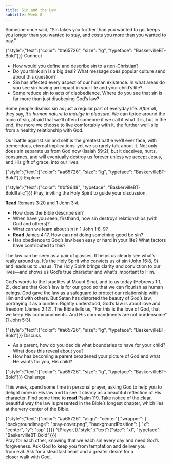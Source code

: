 ```yaml
---
title: Sin and the Law
subtitle: Week 8
---
```


Someone once said, “Sin takes you further than you wanted to go, keeps you longer than you wanted to stay, and costs you more than you wanted to pay.”

{"style":{"text":{"color": "#a65726", "size": "lg", "typeface": "BaskervilleBT-Bold"}}}
Connect

+ How would you define and describe sin to a non-Christian?
+ Do you think sin is a big deal? What message does popular culture send about this question?
+ Sin has affected every aspect of our human existence. In what areas do you see sin having an impact in your life and your child’s life?
+ Some reduce sin to acts of disobedience. Where do you see that sin is far more than just disobeying God’s law?

Some people dismiss sin as just a regular part of everyday life. _After all_, they say, _it’s human nature to indulge in pleasure_. We can tiptoe around the topic of sin, afraid that we’ll offend someone if we call it what it is, but in the end, the more we choose to live comfortably with it, the further we’ll slip from a healthy relationship with God.

Our battle against sin and self is the greatest battle we’ll ever face, with tremendous, eternal implications, yet we so rarely talk about it. Not only does sin separate us from God now (Isaiah 59:2), but it deceives, hurts, consumes, and will eventually destroy us forever unless we accept Jesus, and His gift of grace, into our lives.

{"style":{"text":{"color": "#a65726", "size": "lg", "typeface": "BaskervilleBT-Bold"}}}
Explore

{"style":{"text":{"color": "#bf9648", "typeface": "BaskervilleBT-BoldItalic"}}}
Pray, inviting the Holy Spirit to guide your discussion.

**Read** Romans 3:20 and 1 John 3:4.

+ How does the Bible describe sin?
+ When have you seen, firsthand, how sin destroys relationships (with God and others)?
+ What can we learn about sin in 1 John 1:8, 9?
+ **Read** James 4:17. How can not doing something good be sin?
+ Has obedience to God’s law been easy or hard in your life? What factors have contributed to this?

The law can be seen as a pair of glasses. It helps us clearly see what’s really around us. It’s the Holy Spirit who convicts us of sin (John 16:8, 9) and leads us to Jesus. The Holy Spirit brings clarity and conviction to our lives—and shows us God’s true character and what’s important to Him.

God’s words to the Israelites at Mount Sinai, and to us today (Hebrews 1:1, 2), declare that God’s law is for our good so that we can flourish as human beings. God gave the law as a safeguard to protect our relationship with Him and with others. But Satan has distorted the beauty of God’s law, portraying it as a burden. Rightly understood, God’s law is about love and freedom (James 2:12). The Bible tells us, “For this is the love of God, that we keep His commandments. And His commandments are not burdensome” (1 John 5:3).

{"style":{"text":{"color": "#a65726", "size": "lg", "typeface": "BaskervilleBT-Bold"}}}
Discuss

+ As a parent, how do you decide what boundaries to have for your child? What does this reveal about you?
+ How has becoming a parent broadened your picture of God and what He wants for you, His child?

{"style":{"text":{"color": "#a65726", "size": "lg", "typeface": "BaskervilleBT-Bold"}}}
Challenge

This week, spend some time in personal prayer, asking God to help you to delight more in His law and to see it clearly as a beautiful reflection of His character. Find some time to **read** Psalm 119. Take notice of the clear, beautiful way the law is presented in the Bible’s longest chapter, which lies at the very center of the Bible.

{"style":{"text":{"color": "#a65726", "align": "center"},"wrapper": { "backgroundImage": "pray-cover.png", "backgroundPosition": { "x": "center", "y": "top" }}}}
^[Prayer]({"style":{"text":{"size": "xl", "typeface": "BaskervilleBT-Bold"}}})\
Pray for each other, knowing that we each sin every day and need God’s\
forgiveness. Ask God to keep you from temptation and deliver you\
from evil. Ask for a steadfast heart and a greater desire for a\
closer walk with God.